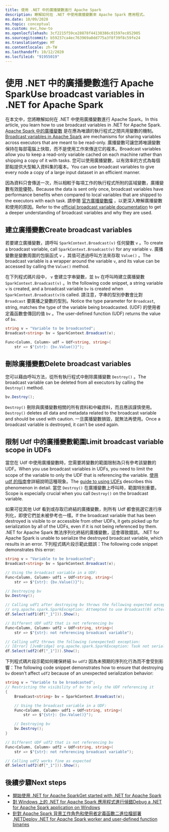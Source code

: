 ```yaml
---
title: 使用 .NET 中的廣播變數進行 Apache Spark
description: 瞭解如何在 .NET 中使用廣播變數來 Apache Spark 應用程式。
ms.date: 10/09/2020
ms.topic: conceptual
ms.custom: mvc,how-to
ms.openlocfilehash: 3cf2215f59ce28878f44138386c01597ec852905
ms.sourcegitcommit: b59237ca4ec763969a0dd775a3f8f39f8c59fe24
ms.translationtype: MT
ms.contentlocale: zh-TW
ms.lasthandoff: 10/12/2020
ms.locfileid: "91955019"
---
```

# <a name="use-broadcast-variables-in-net-for-apache-spark"></a><span data-ttu-id="ed917-103">使用 .NET 中的廣播變數進行 Apache Spark</span><span class="sxs-lookup"><span data-stu-id="ed917-103">Use broadcast variables in .NET for Apache Spark</span></span>

<span data-ttu-id="ed917-104">在本文中，您將瞭解如何在 .NET 中使用廣播變數進行 Apache Spark。</span><span class="sxs-lookup"><span data-stu-id="ed917-104">In this article, you learn how to use broadcast variables in .NET for Apache Spark.</span></span> <span data-ttu-id="ed917-105">[Apache Spark 中的廣播變數](https://spark.apache.org/docs/2.2.0/rdd-programming-guide.html#broadcast-variables) 是在應為唯讀的執行程式之間共用變數的機制。</span><span class="sxs-lookup"><span data-stu-id="ed917-105">[Broadcast variables in Apache Spark](https://spark.apache.org/docs/2.2.0/rdd-programming-guide.html#broadcast-variables) are mechanisms for sharing variables across executors that are meant to be read-only.</span></span> <span data-ttu-id="ed917-106">廣播變數可讓您將唯讀變數保持在每部電腦上快取，而不是使用工作來傳送它的複本。</span><span class="sxs-lookup"><span data-stu-id="ed917-106">Broadcast variables allow you to keep a read-only variable cached on each machine rather than shipping a copy of it with tasks.</span></span> <span data-ttu-id="ed917-107">您可以使用廣播變數，以有效率的方式為每個節點提供大型輸入資料集的複本。</span><span class="sxs-lookup"><span data-stu-id="ed917-107">You can use broadcast variables to give every node a copy of a large input dataset in an efficient manner.</span></span>

<span data-ttu-id="ed917-108">因為資料只會傳送一次，所以相較于每項工作的執行程式所附的區域變數，廣播變數有效能優勢。</span><span class="sxs-lookup"><span data-stu-id="ed917-108">Because the data is sent only once, broadcast variables have performance benefits when compared to local variables that are shipped to the executors with each task.</span></span> <span data-ttu-id="ed917-109">請參閱 [官方廣播變數檔](https://spark.apache.org/docs/2.2.0/rdd-programming-guide.html#broadcast-variables) ，以更深入瞭解廣播變數和使用的原因。</span><span class="sxs-lookup"><span data-stu-id="ed917-109">Refer to the [official broadcast variable documentation](https://spark.apache.org/docs/2.2.0/rdd-programming-guide.html#broadcast-variables) to get a deeper understanding of broadcast variables and why they are used.</span></span>

## <a name="create-broadcast-variables"></a><span data-ttu-id="ed917-110">建立廣播變數</span><span class="sxs-lookup"><span data-stu-id="ed917-110">Create broadcast variables</span></span>

<span data-ttu-id="ed917-111">若要建立廣播變數，請呼叫 `SparkContext.Broadcast(v)` 任何變數 `v` 。</span><span class="sxs-lookup"><span data-stu-id="ed917-111">To create a broadcast variable, call `SparkContext.Broadcast(v)` for any variable `v`.</span></span> <span data-ttu-id="ed917-112">廣播變數是變數周圍的包裝函式 `v` ，其值可透過呼叫方法來存取 `Value()` 。</span><span class="sxs-lookup"><span data-stu-id="ed917-112">The broadcast variable is a wrapper around the variable `v`, and its value can be accessed by calling the `Value()` method.</span></span>

<span data-ttu-id="ed917-113">在下列程式碼片段中， `v` 會建立字串變數，並 `bv` 在呼叫時建立廣播變數 `SparkContext.Broadcast(v)` 。</span><span class="sxs-lookup"><span data-stu-id="ed917-113">In the following code snippet, a string variable `v` is created, and a broadcast variable `bv` is created when `SparkContext.Broadcast(v)`is called.</span></span> <span data-ttu-id="ed917-114">請注意，字串的型別參數會比對 `Broadcast` 要廣播之變數的型別。</span><span class="sxs-lookup"><span data-stu-id="ed917-114">Notice the type parameter for `Broadcast`, string, matches the type of the variable being broadcasted.</span></span> <span data-ttu-id="ed917-115"> (UDF) 的使用者定義函數會傳回的值 `bv` 。</span><span class="sxs-lookup"><span data-stu-id="ed917-115">The user-defined function (UDF) returns the value of `bv`.</span></span>

```csharp
string v = "Variable to be broadcasted";
Broadcast<string> bv = SparkContext.Broadcast(v);

Func<Column, Column> udf = Udf<string, string>(
    str => $"{str}: {bv.Value()}");
```

## <a name="delete-broadcast-variables"></a><span data-ttu-id="ed917-116">刪除廣播變數</span><span class="sxs-lookup"><span data-stu-id="ed917-116">Delete broadcast variables</span></span>

<span data-ttu-id="ed917-117">您可以藉由呼叫方法，從所有執行程式中刪除廣播變數 `Destroy()` 。</span><span class="sxs-lookup"><span data-stu-id="ed917-117">The broadcast variable can be deleted from all executors by calling the `Destroy()` method.</span></span>

```csharp
bv.Destroy();
```

<span data-ttu-id="ed917-118">`Destroy()` 刪除與廣播變數相關的所有資料和中繼資料，而且應該謹慎使用。</span><span class="sxs-lookup"><span data-stu-id="ed917-118">`Destroy()` deletes all data and metadata related to the broadcast variable and should be used with caution.</span></span> <span data-ttu-id="ed917-119">一旦廣播變數損毀，就無法再使用。</span><span class="sxs-lookup"><span data-stu-id="ed917-119">Once a broadcast variable is destroyed, it can't be used again.</span></span>

## <a name="limit-broadcast-variable-scope-in-udfs"></a><span data-ttu-id="ed917-120">限制 Udf 中的廣播變數範圍</span><span class="sxs-lookup"><span data-stu-id="ed917-120">Limit broadcast variable scope in UDFs</span></span>

<span data-ttu-id="ed917-121">當您在 Udf 中使用廣播變數時，您需要將變數的範圍限制為只有參考該變數的 UDF。</span><span class="sxs-lookup"><span data-stu-id="ed917-121">When you use broadcast variables in UDFs, you need to limit the scope of the variable to only the UDF that is referencing the variable.</span></span> <span data-ttu-id="ed917-122">[使用 udf 的指南](udf-guide.md)會詳細說明這種現象。</span><span class="sxs-lookup"><span data-stu-id="ed917-122">The [guide to using UDFs](udf-guide.md) describes this phenomenon in detail.</span></span> <span data-ttu-id="ed917-123">當您 `Destroy()` 在廣播變數上呼叫時，範圍特別重要。</span><span class="sxs-lookup"><span data-stu-id="ed917-123">Scope is especially crucial when you call `Destroy()` on the broadcast variable.</span></span>

<span data-ttu-id="ed917-124">如果可從其他 Udf 看到或存取已終結的廣播變數，則所有 Udf 都會挑選它進行序列化，即使它們並未被參考也一樣。</span><span class="sxs-lookup"><span data-stu-id="ed917-124">If the broadcast variable that has been destroyed is visible to or accessible from other UDFs, it gets picked up for serialization by all of the UDFs, even if it is not being referenced by them.</span></span> <span data-ttu-id="ed917-125">.NET for Apache Spark 無法序列化終結的廣播變數，這會導致錯誤。</span><span class="sxs-lookup"><span data-stu-id="ed917-125">.NET for Apache Spark is unable to serialize the destroyed broadcast variable, which results in an error.</span></span> <span data-ttu-id="ed917-126">下列程式碼片段示範此錯誤：</span><span class="sxs-lookup"><span data-stu-id="ed917-126">The following code snippet demonstrates this error:</span></span>

```csharp
string v = "Variable to be broadcasted";
Broadcast<string> bv = SparkContext.Broadcast(v);

// Using the broadcast variable in a UDF:
Func<Column, Column> udf1 = Udf<string, string>(
    str => $"{str}: {bv.Value()}");

// Destroying bv
bv.Destroy();

// Calling udf1 after destroying bv throws the following expected exception:
// org.apache.spark.SparkException: Attempted to use Broadcast(0) after it was destroyed
df.Select(udf1(df["_1"])).Show();

// Different UDF udf2 that is not referencing bv
Func<Column, Column> udf2 = Udf<string, string>(
    str => $"{str}: not referencing broadcast variable");

// Calling udf2 throws the following (unexpected) exception:
// [Error] [JvmBridge] org.apache.spark.SparkException: Task not serializable
df.Select(udf2(df["_1"])).Show();
```

<span data-ttu-id="ed917-127">下列程式碼片段示範如何確保終結 `bv` `udf2` 因為未預期的序列化行為而不會受到影響：</span><span class="sxs-lookup"><span data-stu-id="ed917-127">The following code snippet demonstrates how to ensure that destroying `bv` doesn't affect `udf2` because of an unexpected serialization behavior:</span></span>

```csharp
string v = "Variable to be broadcasted";
// Restricting the visibility of bv to only the UDF referencing it
{
    Broadcast<string> bv = SparkContext.Broadcast(v);

    // Using the broadcast variable in a UDF:
    Func<Column, Column> udf1 = Udf<string, string>(
        str => $"{str}: {bv.Value()}");

    // Destroying bv
    bv.Destroy();
}

// Different UDF udf2 that is not referencing bv
Func<Column, Column> udf2 = Udf<string, string>(
    str => $"{str}: not referencing broadcast variable");

// Calling udf2 works fine as expected
df.Select(udf2(df["_1"])).Show();
```

## <a name="next-steps"></a><span data-ttu-id="ed917-128">後續步驟</span><span class="sxs-lookup"><span data-stu-id="ed917-128">Next steps</span></span>

* [<span data-ttu-id="ed917-129">開始使用 .NET for Apache Spark</span><span class="sxs-lookup"><span data-stu-id="ed917-129">Get started with .NET for Apache Spark</span></span>](../tutorials/get-started.md)
* [<span data-ttu-id="ed917-130">對 Windows 上的 .NET for Apache Spark 應用程式進行偵錯</span><span class="sxs-lookup"><span data-stu-id="ed917-130">Debug a .NET for Apache Spark application on Windows</span></span>](debug.md)
* [<span data-ttu-id="ed917-131">針對 Apache Spark 背景工作角色和使用者定義函數二進位檔部署 .NET</span><span class="sxs-lookup"><span data-stu-id="ed917-131">Deploy .NET for Apache Spark worker and user-defined function binaries</span></span>](deploy-worker-udf-binaries.md)
